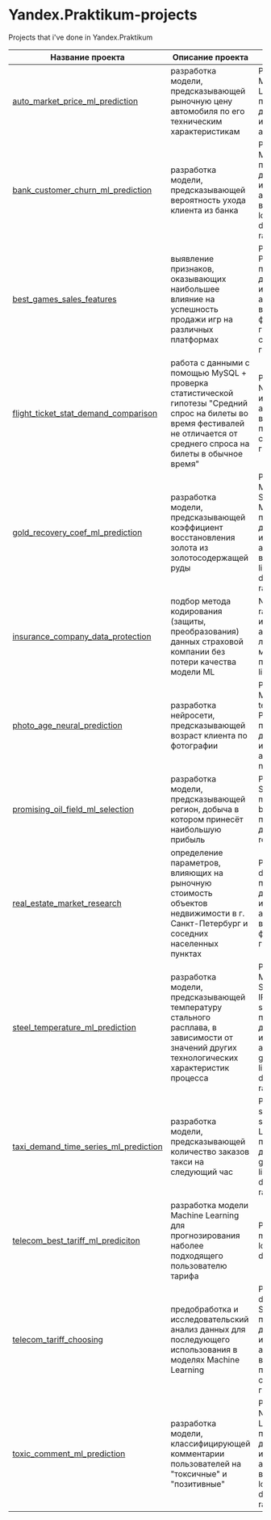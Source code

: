 # Yandex.Praktikum-projects

Projects that i've done in Yandex.Praktikum

Название проекта | Описание проекта | Стек
---------------- | ---------------- | ----
[auto_market_price_ml_prediction](https://git.io/JIqc6) | разработка модели, предсказывающей рыночную цену автомобиля по его техническим характеристикам | Pandas, NumPy, MatPlotLib, sklearn, LightGBM, предобработка данных, исследовательский анализ данных
[bank_customer_churn_ml_prediction](https://git.io/JIqc1) | разработка модели, предсказывающей вероятность ухода клиента из банка | Pandas, NumPy, MatPlotLib, sklearn, предобработка данных, исследовательский анализ данных, визуализация, logistic regression, decision tree, random forest
[best_games_sales_features](https://git.io/JIqCB) | выявление признаков, оказывающих наибольшее влияние на успешность продажи игр на различных платформах | Pandas, MatPlotLib, PyMystem3, SciPy, предобработка данных, исследовательский анализ данных, визуализация, формулирование гипотез, проверка статистических гипотез
[flight_ticket_stat_demand_comparison](https://git.io/JIqCS) | работа с данными с помощью MySQL + проверка статистической гипотезы "Средний спрос на билеты во время фестивалей не отличается от среднего спроса на билеты в обычное время" | Pandas, MatPlotLib, NumPy, SciPy, исследовательский анализ данных, визуализация, проверка статистических гипотез
[gold_recovery_coef_ml_prediction](https://git.io/JIqCx) | разработка модели, предсказывающей коэффициент восстановления золота из золотосодержащей руды | Pandas, NumPy, Math, SciPy, Seaborn, MatPlotLib, sklearn, предобработка данных, исследовательский анализ данных, визуализация, linear regression, decision tree, random forest
[insurance_company_data_protection](https://git.io/JIqW5) | подбор метода кодирования (защиты, преобразования) данных страховой компании без потери качества модели ML | NumPy, MatPlotLib, random, sklearn, исследовательский анализ данных, линейная алгебра, математические преобразования, linear regression
[photo_age_neural_prediction](https://git.io/JIqlk) | разработка нейросети, предсказывающей возраст клиента по фотографии | Pandas, NumPy, MatPlotLib, tensorflow, keras, PIL, re, предобработка данных, исследовательский анализ данных, neural network
[promising_oil_field_ml_selection](https://git.io/JIqlB) | разработка модели, предсказывающей регион, добыча в котором принесёт наибольшую прибыль | Pandas, NumPy, SciPy, MatPlotLib, math, sklearn, bootstrap, предобработка данных, linear regression
[real_estate_market_research](https://git.io/JIql0) | определение параметров, влияющих на рыночную стоимость объектов недвижимости в г. Санкт-Петербург и соседних населенных пунктах | Pandas, MatPlotLib, datetime, предобработка данных, исследовательский анализ данных, визуализация, формулирование гипотез
[steel_temperature_ml_prediction](https://git.io/JIqlg) | разработка модели, предсказывающей температуру стального расплава, в зависимости от значений других технологических характеристик процесса | Pandas, NumPy, MatPlotLib, Seaborn, datetime, IPython, Re, time, sklearn, LightGBM, предобработка данных, исследовательский анализ данных, gradient boosting, linear regression, decision tree, random forest
[taxi_demand_time_series_ml_prediction](https://git.io/JIqlV) | разработка модели, предсказывающей количество заказов такси на следующий час | Pandas, MatPlotLib, sklearn, statsmodels, LightGBM, предобработка данных, time series, gradient boosting, linear regression, decision tree, random forest
[telecom_best_tariff_ml_prediciton](https://git.io/JIqlo) | разработка модели Machine Learning для прогнозирования наболее подходящего пользователю тарифа | Pandas, sklearn, machine learning, logistic regression, decision tree
[telecom_tariff_choosing](https://git.io/JIqli) | предобработка и исследовательский анализ данных для последующего использования в моделях Machine Learning | Pandas, MatPlotLib, datetime, math, SciPy, предобработка данных, исследовательский анализ данных, визуализация, проверка статистических гипотез
[toxic_comment_ml_prediction](https://git.io/JIql1) | разработка модели, классифицирующей комментарии пользователей на "токсичные" и "позитивные" | Pandas, NumPy, Re, NLTK, sklearn, LightGBM, предобработка данных, исследовательский анализ данных, визуализация, logistic regression, decision tree, random forest
